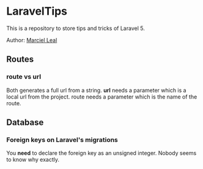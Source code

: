 # LaravelTips
This is a repository to store tips and tricks of Laravel 5.

Author: [Marciel Leal](https://github.com/marcielleal)

## Routes
### route vs url
Both generates a full url from a string. **url** needs a parameter which is a local url from the project. route needs a parameter which is the name of the route.

## Database
### Foreign keys on Laravel's migrations
You **need** to declare the foreign key as an unsigned integer. Nobody seems to know why exactly.
